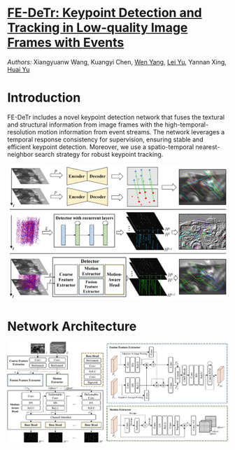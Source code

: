 # [FE-DeTr: Keypoint Detection and Tracking in Low-quality Image Frames with Events](https://github.com/yuyangpoi/FE-DeTr)

*Authors:* Xiangyuanw Wang, Kuangyi Chen, [Wen Yang](http://www.captain-whu.com/yangwen_En.html), [Lei Yu](https://scholar.google.com/citations?hl=zh-CN&user=Klc_GHUAAAAJ), Yannan Xing, [Huai Yu](https://scholar.google.com/citations?user=lG7h27kAAAAJ&hl=zh-CN)

# Introduction
FE-DeTr includes a novel keypoint detection network that fuses the textural and structural information from image frames with the high-temporal-resolution motion information from event streams. The network leverages a temporal response consistency for supervision, ensuring stable and efficient keypoint detection. Moreover, we use a spatio-temporal nearest-neighbor search strategy for robust keypoint tracking. 

![s](figures/brief.png)

# Network Architecture
![s](figures/structure.png)
